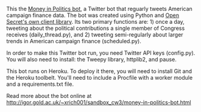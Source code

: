 This the <a href="https://twitter.com/donations_bot">Money in Politics bot</a>, a Twitter bot that reguarly tweets American campaign finance data. The bot was created using Python and <a href="https://github.com/robrem/opensecrets-crpapi/">Open Secret's own client library</a>. Its two primary functions are: 1) once a day, tweeting about the political contributions a single member of Congress receives (daily_thread.py), and 2) tweeting semi-regularly about larger trends in American campaign finance (scheduled.py). 

In order to make this Twitter bot run, you need Twitter API keys (config.py). You will also need to install: the Tweepy library, httplib2, and pause. 

This bot runs on Heroku. To deploy it there, you will need to install Git and the Heroku toolbelt. You'll need to include a Procfile with a worker module and a requirements.txt file.

Read more about the bot online at http://igor.gold.ac.uk/~xrich001/sandbox_cw3/money-in-politics-bot.html







